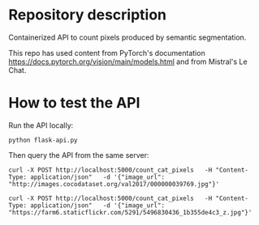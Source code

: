 # Repository description

Containerized API to count pixels produced by semantic segmentation.

This repo has used content from PyTorch's documentation https://docs.pytorch.org/vision/main/models.html and from Mistral's Le Chat.

# How to test the API

Run the API locally:

```commandline
python flask-api.py
```

Then query the API from the same server:

```commandline
curl -X POST http://localhost:5000/count_cat_pixels   -H "Content-Type: application/json"   -d '{"image_url": "http://images.cocodataset.org/val2017/000000039769.jpg"}'
```

```commandline
curl -X POST http://localhost:5000/count_cat_pixels   -H "Content-Type: application/json"   -d '{"image_url": "https://farm6.staticflickr.com/5291/5496830436_1b355de4c3_z.jpg"}'
```
